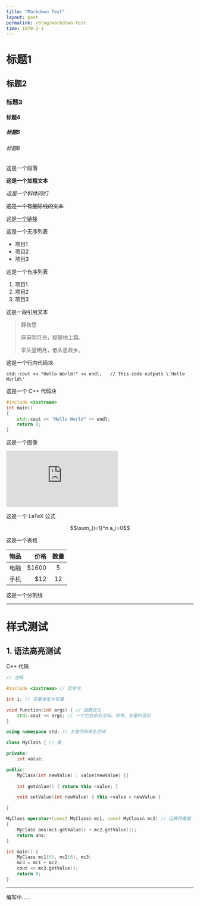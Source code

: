 ```yaml
---
title: "Markdown Test"
layout: post
permalink: /blog/markdown-test
time: 1970-1-1
---
```


# 标题1

## 标题2

### 标题3

#### 标题4

##### 标题5

###### 标题6

这是一个段落

**这是一个加粗文本**

*这是一个斜体问们*

~~这是一个有删除线的文本~~

[这是一个链接](https://earthmessenger.github.io)

这是一个无序列表

- 项目1
- 项目2
- 项目3

这是一个有序列表

1. 项目1
2. 项目2
3. 项目3

这是一段引用文本

> 静夜思
> 
> 床前明月光，疑是地上霜。
> 
> 举头望明月，低头思故乡。

这是一个行内代码块

`std::cout << "Hello World!" << endl;   // This code outputs \'Hello World\'`

这是一个 C++ 代码块

```cpp
#include <iostream>
int main()
{
    std::cout << "Hello World" << endl;
    return 0;
}
```

这是一个图像

![Bing 壁纸](https://api.dujin.org/bing/1920.php)

这是一个 LaTeX 公式

$$\sum_{i=1}^n a_i=0$$

这是一个表格

| 物品       |  价格 | 数量 |
| :--------- | -----: | :------: |
| 电脑   | \$1600 |    5     |
| 手机 |   \$12 |    12    |

这是一个分割线

---

# 样式测试

## 1. 语法高亮测试

C++ 代码

```cpp
// 注释

#include <iostream> // 宏命令

int i; // 变量类型与变量

void function(int args) { // 函数定义
    std::cout << args; // 一个包含命名空间、符号、变量的语句
}

using namespace std; // 关键字和命名空间

class MyClass { // 类

private:
    int value;

public:
    MyClass(int newValue) : value(newValue) {}
    
    int getValue() { return this->value; }

    void setValue(int newValue) { this->value = newValue }

}

MyClass operator+(const MyClass& mc1, const MyClass& mc2) // 运算符重载
{
    MyClass ans(mc1.getValue() + mc2.getValue());
    return ans;
}

int main() {
    MyClass mc1(5), mc2(6), mc3;
    mc3 = mc1 + mc2;
    cout << mc3.getValue();
    return 0;
}
```

---

编写中……
